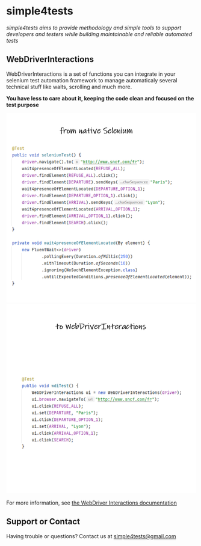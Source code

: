 # simple4tests

*simple4tests aims to provide methodology and simple tools to support developers and testers while building maintainable and reliable automated tests*

## WebDriverInteractions

WebDriverInteractions is a set of functions you can integrate in your selenium test automation framework
to manage automaticaly several technical stuff like waits, scrolling and much more.

**You have less to care about it, keeping the code clean and focused on the test purpose**

![Example of automation using native Selenium](./assets/images/se.png)![Same example using WebDriver Interactions](./assets/images/wdi.png)

For more information, see [the WebDriver Interactions documentation](https://simple4tests.github.io/interactions-webdriver/)

## Support or Contact

Having trouble or questions? Contact us at simple4tests@gmail.com

